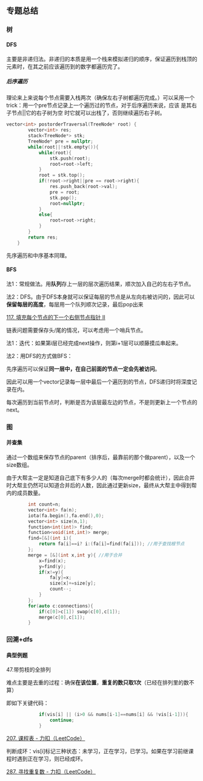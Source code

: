 ## 专题总结

### 树

#### DFS

主要是非递归法。非递归的本质是用一个栈来模拟递归的顺序，保证遍历到栈顶的元素时，在其之前应该遍历到的数字都遍历完了。

##### 后序遍历

理论来上来说每个节点需要入栈两次（确保左右子树都遍历完成。）可以采用一个trick：用一个pre节点记录上一个遍历过的节点，对于后序遍历来说，应该 是其右子节点||它的右子树为空 时它就可以出栈了，否则继续遍历右子树。

```cpp
vector<int> postorderTraversal(TreeNode* root) {
        vector<int> res;
        stack<TreeNode*> stk;
        TreeNode* pre = nullptr;
        while(root||!stk.empty()){
            while(root){
                stk.push(root);
                root=root->left;
            }
            root = stk.top();
            if(!root->right||pre == root->right){
                res.push_back(root->val);
                pre = root;
                stk.pop();
                root=nullptr;
            }
            else{
                root=root->right;
            }
        }
        return res;
    }
```

先序遍历和中序基本同理。

#### BFS

法1：常规做法。用**队列**存上一层的层次遍历结果，顺次加入自己的左右子节点。

法2：DFS。由于DFS本身就可以保证每层的节点是从左向右被访问的，因此可以**保留每层的高度**，每层用一个队列顺次记录，最后pop出来



[117. 填充每个节点的下一个右侧节点指针 II ](https://leetcode.cn/problems/populating-next-right-pointers-in-each-node-ii/description/)

链表问题需要保存头/尾的情况，可以考虑用一个哨兵节点。

法1：迭代：如果第i层已经完成next操作，则第i+1层可以顺藤摸瓜串起来。

法2：用DFS的方式做BFS：

先序遍历可以保证**同一层中，在自己前面的节点一定会先被访问**。

因此可以用一个vector记录每一层中最后一个遍历到的节点，DFS递归时将深度记录在内。

每次遍历到当前节点时，判断是否为该层最左边的节点，不是则更新上一个节点的next。



### 图

#### 并查集

通过一个数组来保存节点的parent（排序后，最靠前的那个做parent），以及一个size数组。

由于大帮主一定是知道自己底下有多少人的（每次merge时都会统计），因此合并时大帮主仍然可以知道合并后的人数，因此通过更新size，最终从大帮主中得到帮内的成员数量。

```C++
		int count=n;
		vector<int> fa(n);
		iota(fa.begin(),fa.end(),0);
		vector<int> size(n,1);
        function<int(int)> find;
        function<void(int,int)> merge;
        find=[&](int i){
            return fa[i]==i? i:(fa[i]=find(fa[i])); //用于查找根节点
        };
        merge = [&](int x,int y){ //用于合并
            x=find(x);
            y=find(y);
            if(x!=y){
                fa[y]=x;
                size[x]+=size[y];
                count--;
            }
        };
        for(auto c:connections){
            if(c[0]>c[1]) swap(c[0],c[1]);
            merge(c[0],c[1]);
        }
```

### 回溯+dfs

#### 典型例题

47.带剪枝的全排列

难点主要是去重的过程：确保**在该位置**，**重复的数只取1次**（已经在排列里的数不算）

即如下关键代码：

```cpp
            if(vis[i] || (i>0 && nums[i-1]==nums[i] && !vis[i-1])){
                continue;
            }
```



[207. 课程表 - 力扣（LeetCode）](https://leetcode.cn/problems/course-schedule/description/)

判断成环：vis[i]标记三种状态：未学习，正在学习，已学习。如果在学习前继课程时遇到正在学习，则已经成环。

[287. 寻找重复数 - 力扣（LeetCode）](https://leetcode.cn/problems/find-the-duplicate-number/)